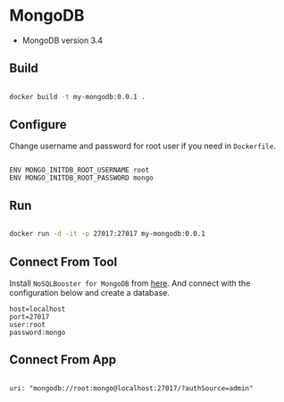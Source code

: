 # MongoDB

- MongoDB version 3.4

## Build

```sh

docker build -t my-mongodb:0.0.1 .

```

## Configure

Change username and password for root user if you need in `Dockerfile`.


 ```

 ENV MONGO_INITDB_ROOT_USERNAME root
 ENV MONGO_INITDB_ROOT_PASSWORD mongo

 ```


## Run

```sh

docker run -d -it -p 27017:27017 my-mongodb:0.0.1

```
## Connect From Tool

Install `NoSQLBooster for MongoDB` from [here](https://nosqlbooster.com/downloads).
And connect with the configuration below and create a database.


```
host=localhost
port=27017
user:root
password:mongo
```

## Connect From App

```

uri: "mongodb://root:mongo@localhost:27017/?authSource=admin"

```

